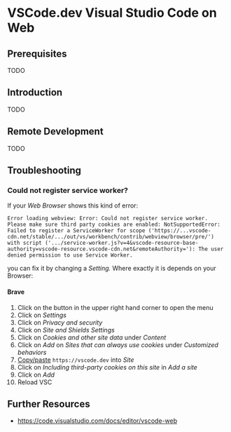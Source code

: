 # VSCode.dev Visual Studio Code on Web

## Prerequisites

TODO

## Introduction

TODO

## Remote Development

TODO

## Troubleshooting

### Could not register service worker?

If your _Web Browser_ shows this kind of error:

`Error loading webview: Error: Could not register service worker. Please make sure third party cookies are enabled: NotSupportedError: Failed to register a ServiceWorker for scope ('https://...vscode-cdn.net/stable/.../out/vs/workbench/contrib/webview/browser/pre/') with script ('.../service-worker.js?v=4&vscode-resource-base-authority=vscode-resource.vscode-cdn.net&remoteAuthority='): The user denied permission to use Service Worker.`

you can fix it by changing a _Setting._ Where exactly it is depends on your Browser:

#### Brave

1. Click on the button in the upper right hand corner to open the menu
1. Click on _Settings_
1. Click on _Privacy and security_
1. Click on _Site and Shields Settings_
1. Click on _Cookies and other site data_ under _Content_
1. Click on _Add_ on _Sites that can always use cookies_ under _Customized behaviors_
1. [Copy/paste](../keyboard/codelab.en.md) `https://vscode.dev` into _Site_
1. Click on _Including third-party cookies on this site_ in _Add a site_
1. Click on _Add_
1. Reload VSC

<!-- Screenshot? -->

## Further Resources

* https://code.visualstudio.com/docs/editor/vscode-web
